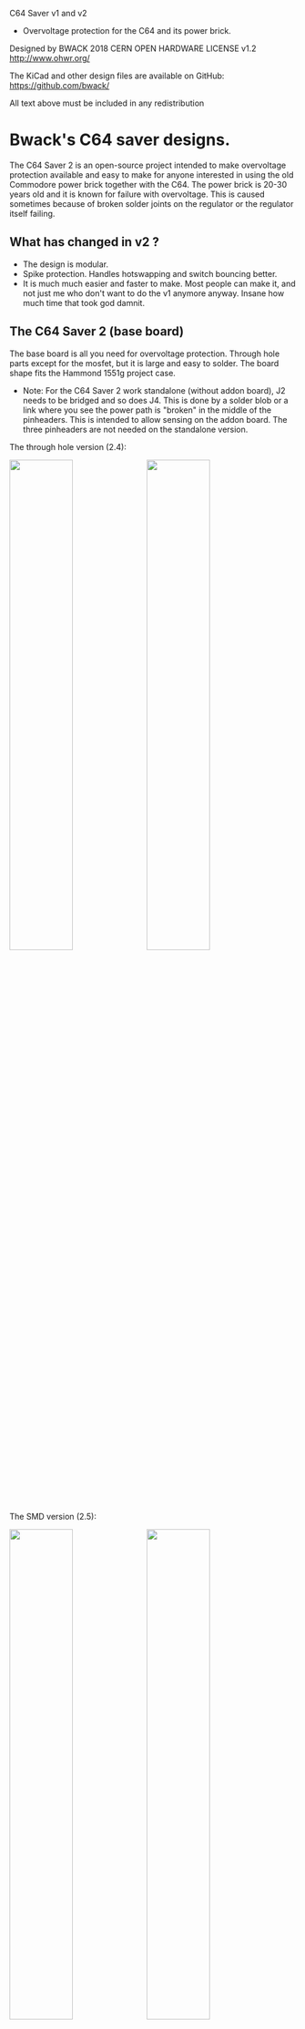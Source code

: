 C64 Saver v1 and v2
- Overvoltage protection for the C64 and its power brick.

Designed by BWACK 2018
CERN OPEN HARDWARE LICENSE v1.2
http://www.ohwr.org/

The KiCad and other design files are available on GitHub:
https://github.com/bwack/

All text above must be included in any redistribution

# Bwack's C64 saver designs.

The C64 Saver 2 is an open-source project intended to make overvoltage protection available and easy to make for anyone interested in using the old Commodore power brick together with the C64. The power brick is 20-30 years old and it is known for failure with overvoltage. This is caused sometimes because of broken solder joints on the regulator or the regulator itself failing.

## What has changed in v2 ?
- The design is modular.
- Spike protection. Handles hotswapping and switch bouncing better.
- It is much much easier and faster to make. Most people can make it, and not just me who don't want to do the v1 anymore anyway. Insane how much time that took god damnit.

## The C64 Saver 2 (base board)
The base board is all you need for overvoltage protection. Through hole parts except for the mosfet, but it is large and easy to solder. The board shape fits the Hammond 1551g project case.
* Note: For the C64 Saver 2 work standalone (without addon board), J2 needs to be bridged and so does J4. This is done by a solder blob or a link where you see the power path is "broken" in the middle of the pinheaders. This is intended to allow sensing on the addon board. The three pinheaders are not needed on the standalone version.

The through hole version (2.4):

<url aref="C64%20Saver%202.4%20Throughhole/C64Saver2_3D.png" ><img src="C64%20Saver%202.4%20Throughhole/C64Saver2_3D.png" width="47%"></url> <url aref="C64%20Saver%202.4%20Throughhole/C64Saver2_3D_bottom.png"><img src="C64%20Saver%202.4%20Throughhole/C64Saver2_3D_bottom.png" width="47%"></url>

The SMD version (2.5):

<url aref="C64%20Saver%202.5%20SMD/C64Saver2_3D.png"><img src="C64%20Saver%202.5%20SMD/C64Saver2_3D.png" width="47%"></url> <url aref="C64%20Saver%202.5%20SMD/C64Saver2_3D_bottom.png"><img src="C64%20Saver%202.5%20SMD/C64Saver2_3D_bottom.png" width="47%"></url>


## The C64 Saver 2 addon board
The C64 saver addon board is a hat for the base board and adds software control, instrumentation on both ac and dc side, and an optional 128x32 OLED display. The aim for this project is to make a tool for C64 repairers. The 9VAC and 5VDC are fully isolated. Software control and instrumentation is useful if you are repairing C64s. You can set the output to shut down in case of an overcurrent condition. If an overvoltage happens you can configure the saver to auto reset or keep the power from comming back on again. There are several reasons why you might want this. C64 PSUs that need service, the capacitors are dry and the 5VDC has an AC component on it. The saver would normally just go on and off at 100Hz. The software control can detect this. The other problem is if the computer has a faulty chip that cause massive current draw on the 5V. The fuse might not blow because it is not enough, then you can configure the saver cut if you desire. I'm not gonna lie. This is my pet project, and the cost has not been a topic on my mind.

![C64 saver addon_board](addon%20board/C64Saver2-addon.kicad_pcb_1_3.png)

Youtube video of me testing the addon board installed on the C64 Saver 2. Note that it is not necessary to have an addon board for the C64 Saver 2 to work, however some pins need to be shorted for the C64 Saver 2 to work standalone.

[![Testing_the_addon_board ](http://img.youtube.com/vi/oYrapS5jUx8/0.jpg)](http://www.youtube.com/watch?v=oYrapS5jUx8)

## The C64 Saver 2 relay hold board

The addon board above are for many hard to make. I was thinking, what about making a board that doesn't need to be programmed, that can cut 9VAC, and optionally keep the outputs disabled even if the fault goes away. This circuit is it.

![C64 saver relay hold](relayhold%20board/relayhold%20board%203D.png)


## The old design
I have decided to release my older C64 Saver v1. The board that fits inside a connector. Time and skill is super high on this product so be warned ! (SMD 0603, solder blob connections, tight spaces and short circuit hazards).

## Gerbers
If you are looking for gerbers, click the releases tab. There you will find a zip file of gerber for each release.

# BOM

## C64 Saver 2.5 SMD

| pcs | ref                 | value         | descr                                          | mouser part no     | comment  |
| --- | ------------------- | ------------- | ---------------------------------------------- | ------------------ | -------- |
| 1   | C1                  | 47uF/16V      | Electrolytic Cap SMD 6.3 x 5.4 mm              | 647-UWJ1C470MCL1   |          |
| 2   | D1,D2               | BZY55B6V8     | Zener SMD 0805                                 | 821-BZY55B6V8RBG   |          |
| 2   | J2,J4               | Conn 1x8      | Multicontact Female Straight 1x8 way P2.54mm   |                    | optional |
| 1   | J5                  | Conn 1x4      | Multicontact Female Straight 1x4 way P2.54mm   |                    | optional |
| 1   | LED1                | LED_RED_3mm   | LED 3mm RED Diffused Throughole                | 859-LTL-4211N      |          |
| 1   | LED2                | LED_GREEN_3mm | LED 3mm RED Diffused Throughole                | 859-LTL-4231N      |          |
| 1   | Q1                  | 2n7002        | Small signal transistor SOT-23 N 60V           | 771-2N7002NXAKR    |          |
| 1   | Q2                  | IRFR5305P     | MOSFET P-Channel SMD DPAK                      | 942-IRFR5305TRLPBF |          |
| 2   | R1,R6               | 3k9           | Resistor SMD 0805                              | 667-ERJ-6ENF3901V  |          |
| 6   | R2,R3,R5,R9,R10,R11 | 3k3           | Resistor SMD 0805                              | 667-ERJ-6GEYJ332V  |          |
| 1   | R4                  | 330k          | Resistor SMD 0805                              | 667-ERJ-6GEYJ334V  |          |
| 1   | R7                  | 33k           | Resistor SMD 0805                              | 652-CR0805JW-333ELF |          |
| 1   | R8                  | 82k           | Resistor SMD 0805                              | 667-ERJ-6ENF8202V  |          |
| 1   | U1                  | TL431DBZ      | Regulator with voltage reference SOT-23        | 595-TL431QDBZR     |          |

## C64 Saver 2.4 Throughhole

| pcs | ref      | value     | descr                                          | elfa#      |
| --- | -------- | --------- | ---------------------------------------------- | ---------- |
| 3   | R2,R3,R5 | 3k3       | Resistor Axial DIN0204 L3.6mm x D1.6mm         | 160-05-557 |
| 2   | R1,R6    | 3k9       | Resistor Axial DIN0204 L3.6mm x D1.6mm         | 160-05-565 |
| 1   | R4       | 330k      | Resistor Axial DIN0204 L3.6mm x D1.6mm         | 160-95-608 |
| 1   | R7       | 33k       | Resistor Axial DIN0204 L3.6mm x D1.6mm         |            |
| 1   | R8       | 82k       | Resistor Axial DIN0204 L3.6mm x D1.6mm         |            |
| 1   | C1       | 47uF/16V  | Cap THT CP_Radial_D6.3mm_P2.50mm               | 167-19-512 |
| 1   | D1       | TL431     | Regulator with voltage reference TO-92 package | 173-13-703 |
| 2   | D2,D3    | 6V8       | Zener diode DO-35 SOD27 P7.62mm Horizontal     | 300-30-855 |
| 1   | Q1       | 2n7000    | Small signal transistor TO-92 N 60V            | 171-03-018 |
| 1   | Q2       | IRFR5305P | MOSFET P SMD DPAK                              | 171-17-294 |
| 2   | J2,J4    | Conn 1x8  | Multicontact Female Straight 1x8 way P2.54mm   | 300-93-668 |
| 1   | J5       | Conn 1x4  | Multicontact Female Straight 1x4 way P2.54mm   | 300-93-664 |

# Changelog:

- C64 Saver 2.5 (SMD) ()
  - Added fault LED and power LED
  - 0805 SMD resistors
  - SOT23-5 TL431 and NMOS

- RelayHold 0.2 (2019-08-25)
  - Initial release
  - All through-hole parts.

- Addon Board 1.3 (2019-05-24)
  - Changed optocoupler footprint to more common SOIC-4_4.55x2.6mm_P1.27mm
  - Larger 5V regulator on 9vac side for less heat
  - replaced 100uF tantalum with 3x 47uF 1206 MLCC
  - kicad 5.1.0 project

- Addon Board 1.2 (2018-11-11)
  - Swapped HOLD_ with SENSE_VAC on the MCU. SENSE_VAC needs ADC.
  - Correct the mixed up SDA and SCL.
  - 5V supply to the 5V section is moved to VIN+ (before the shunt).
    To not pull power through the sensing resistor.
  - 4k7 I2C pullups.

- C64 Saver 2.4 (2018-09-23)
  - Support lower Vth on Q1. Resistor divider R7 and R8.
  - Remove C2 to make room for resistor divider.
  - Changed R5 to 3k3 to reduce BOM size.
  - New layout and routing.

- Addon Board 1.1 (2018-09-23)
  - ATtiny85 is a 8S2 package and two mm wider than SOIC8.
  - Read overvoltage signal on reset pin using ADC. Added voltage divider.
  - Replace MCP1700 with MCP1703. Supporting higher Vin_max

- C64 Saver 2.3 (2018-08-18)
  - Q1 2N7002 pin 1 and 2 rotated
  - Q2 Reversed drain and source
  - Increased pullup on Q1 drain.
  - Repurposed R5 as pullup for Q1 drain.
  - tested bodged v2.2 prototype, working!

- C64 Saver 2.2 (2018-08-16)
  - R1 was rotated.

- C64 Saver 2.1 & Addon 1.0 (2018-07-23)
  - 5x 9VAC pins. 9VAC1 current (4x) + 9VAC2.
  - Moved GND pin.
  - Changed board size to fit Hammond1551g
  - C64 Saver board:
    - Smaller throughole resistors
    - Moved C1 closer to input circuits.
  - Addon board:
    - VAC sense circuit with voltage divider.
    - 5V regulator on VCC pin. RAW pin disconnected.
    - Pullups on I2C busses.
    - SSOP-4 optocoupler packages
    - Another regulator on the 5V side to protect the iso1541 and ina219.

- C64 Saver 2.0beta & Addon 1.0beta (2018-07-02)
  - New design.
  - Protected sensitive parts.
  - baseboard: throughhole parts.
  - C64 saver 2 addon board.
  - problem: has conflicting pinouts.
